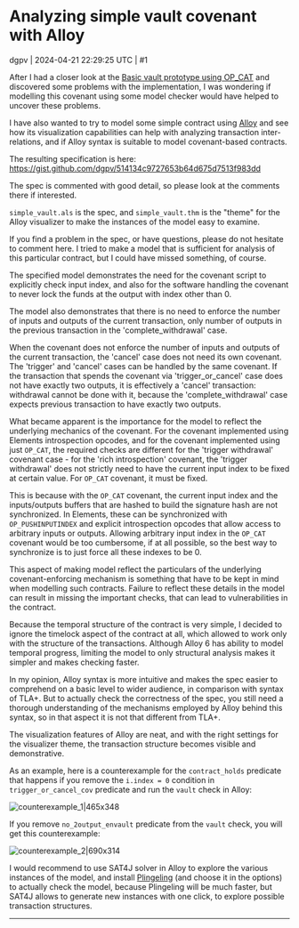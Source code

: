 # Analyzing simple vault covenant with Alloy

dgpv | 2024-04-21 22:29:25 UTC | #1

After I had a closer look at the [Basic vault prototype using OP_CAT](https://delvingbitcoin.org/t/basic-vault-prototype-using-op-cat/576/16) and discovered some problems with the implementation, I was wondering if modelling this covenant using some model checker would have helped to uncover these problems.

I have also wanted to try to model some simple contract using [Alloy](https://alloytools.org/) and see how its visualization capabilities can help with analyzing transaction inter-relations, and if Alloy syntax is suitable to model covenant-based contracts.

The resulting specification is here: https://gist.github.com/dgpv/514134c9727653b64d675d7513f983dd

The spec is commented with good detail, so please look at the comments there if interested.

`simple_vault.als` is the spec, and `simple_vault.thm` is the "theme" for the Alloy visualizer to make the instances of the model easy to examine.

If you find a problem in the spec, or have questions, please do not hesitate to comment here. I tried to make a model that is sufficient for analysis of this particular contract, but I could have missed something, of course.

The specified model demonstrates the need for the covenant script to explicitly check input index, and also for the software handling the covenant to never lock the funds at the output with index other than 0.

The model also demonstrates that there is no need to enforce the number of inputs and outputs of the current transaction, only number of outputs in the previous transaction in the 'complete_withdrawal' case.

When the covenant does not enforce the number of inputs and outputs of the current transaction, the 'cancel' case does not need its own covenant. The 'trigger' and 'cancel' cases can be handled by the same covenant. If the transaction that spends the covenant via 'trigger_or_cancel' case does not have exactly two outputs, it is effectively a 'cancel' transaction: withdrawal cannot be done with it, because the 'complete_withdrawal' case expects previous transaction to have exactly two outputs.

What became apparent is the importance for the model to reflect the underlying mechanics of the covenant. For the covenant implemented using Elements introspection opcodes, and for the covenant implemented using just `OP_CAT`, the required checks are different for the 'trigger withdrawal' covenant case - for the 'rich introspection' covenant, the 'trigger withdrawal' does not strictly need to have the current input index to be fixed at certain value. For `OP_CAT` covenant, it must be fixed. 

This is because with the `OP_CAT` covenant, the current input index and the inputs/outputs buffers that are hashed to build the signature hash are not synchronized. In Elements, these can be synchronized with `OP_PUSHINPUTINDEX` and explicit introspection opcodes that allow access to arbitrary inputs or outputs. Allowing arbitrary input index in the `OP_CAT` covenant would be too cumbersome, if at all possible, so the best way to synchronize is to just force all these indexes to be 0.

This aspect of making model reflect the particulars of the underlying covenant-enforcing mechanism is something that have to be kept in mind when modelling such contracts. Failure to reflect these details in the model can result in missing the important checks, that can lead to vulnerabilities in the contract.

Because the temporal structure of the contract is very simple, I decided to ignore the timelock aspect of the contract at all, which allowed to work only with the structure of the transactions. Although Alloy 6 has ability to model temporal progress, limiting the model to only structural analysis makes it simpler and makes checking faster.

In my opinion, Alloy syntax is more intuitive and makes the spec easier to comprehend on a basic level to wider audience, in comparison with syntax of TLA+. But to actually check the correctness of the spec, you still need a thorough understanding of the mechanisms employed by Alloy behind this syntax, so in that aspect it is not that different from TLA+.  

The visualization features of Alloy are neat, and with the right settings for the visualizer theme, the transaction structure becomes visible and demonstrative.

As an example, here is a counterexample for the `contract_holds` predicate that happens if you remove the `i.index = 0` condition in `trigger_or_cancel_cov` predicate and run the `vault` check in Alloy: 

![counterexample_1|465x348](upload://avaBftAp8ZA1O0FqJFazqYeIHl8.png)

If you remove `no_2output_envault` predicate from the `vault` check, you will get this counterexample:

![counterexample_2|690x314](upload://zA0HdKOL2gnwMyA00zN4mtY6quT.png)

I would recommend to use SAT4J solver in Alloy to explore the various instances of the model, and install [Plingeling](https://github.com/arminbiere/lingeling) (and choose it in the options) to actually check the model, because Plingeling will be much faster, but SAT4J allows to generate new instances with one click, to explore possible transaction structures.

-------------------------

